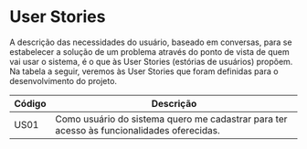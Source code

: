 # User Stories

A descrição das necessidades do usuário, baseado em conversas, para se estabelecer a solução de um problema através do ponto de vista de quem vai usar o sistema, é o que às User Stories (estórias de usuários) propõem.
Na tabela a seguir, veremos às User Stories que foram definidas para o desenvolvimento do projeto.

| Código | Descrição |
|--------|-----------|
| US01   | Como usuário do sistema quero me cadastrar para ter acesso às funcionalidades oferecidas. |
